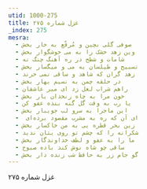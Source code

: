 ```yaml
---
utid: 1000-275
title: غزل شماره ۲۷۵
_index: 275
mesra:
  - صوفی گلی بچین و مُرقّع به خار بخش
  - وین زهد خشک را به می خوشگوار بخش
  - شامات و شطح در ره آهنگ چنگ نه
  - تسبیح و طیلسان به می و میگسار بخش
  - زهد گران که شاهد و ساقی نمی خرند
  - در حلقه چمن به نسیم بهار بخش
  - راهم شراب لعل زد ای میر عاشقان
  - خون مرا به چاه زنخدان یار بخش
  - یا رب به وقت گل گنه بنده عفو کن
  - این ماجرا به سرو لب جویبار بخش
  - ‌ ای آن که ره به مشرب مقصود برده‌ای
  - زین بحر قطره یی به من خاکسار بخش
  - شکرانه را که چشم تو روی بتان ندید
  - ما را به عفو و لطف خداوندگار بخش
  - ساقی چو شاه نوش کند باده صبوح
  - گو جام زر به حافظ شب زنده دار بخش
---
```

غزل شماره ۲۷۵
